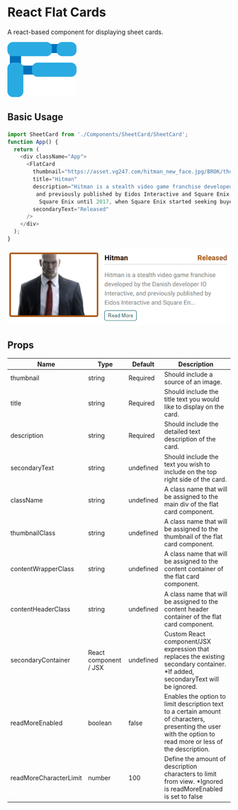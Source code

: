 # React Flat Cards
A react-based component for displaying sheet cards.

![N|Solid](/public/logo192.png?raw=true)

## Basic Usage
```js
import SheetCard from './Components/SheetCard/SheetCard';
function App() {
  return (
    <div className="App">
      <FlatCard
        thumbnail="https://asset.vg247.com/hitman_new_face.jpg/BROK/thumbnail/1200x900/quality/100/hitman_new_face.jpg"
        title="Hitman"
        description="Hitman is a stealth video game franchise developed by the Danish developer IO Interactive,
         and previously published by Eidos Interactive and Square Enix. IO Interactive remained a subsidiary of
          Square Enix until 2017, when Square Enix started seeking buyers for the studio."
        secondaryText="Released"
      />
    </div>
  );
}
```

![N|Solid](/public/example1.png?raw=true)

## Props
| Name | Type | Default | Description | 
| ------ | ------ | ------ | ------ |
| thumbnail | string | Required | Should include a source of an image. |
| title | string | Required | Should include the title text you would like to display on the card. |
| description | string | Required | Should include the detailed text description of the card. |
| secondaryText | string | undefined | Should include the text you wish to include on the top right side of the card.|
| className | string | undefined | A class name that will be assigned to the main div of the flat card component.|
| thumbnailClass | string | undefined | A class name that will be assigned to the thumbnail of the flat card component.|
| contentWrapperClass | string | undefined | A class name that will be assigned to the content container of the flat card component.|
| contentHeaderClass | string | undefined | A class name that will be assigned to the content header container of the flat card component.|
| secondaryContainer | React component / JSX | undefined | Custom React component/JSX expression that replaces the existing secondary container. *If added, secondaryText will be ignored.|
| readMoreEnabled | boolean | false | Enables the option to limit description text to a certain amount of characters, presenting the user with the option to read more or less of the description.|
| readMoreCharacterLimit | number | 100 | Define the amount of description characters to limit from view. *Ignored is readMoreEnabled is set to false|
